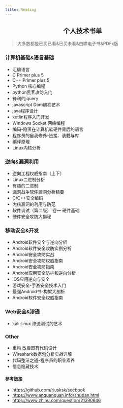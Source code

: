 ```yaml
---
title: Reading
---
```


<center><h2>个人技术书单</h2></center>

> 大多数都是已买已看&已买未看&白嫖电子书&PDFx版

### 计算机基础&语言基础

- 汇编语言
- C Primer plus 5
- C++ Primer plus 5
- Python 核心编程
- python黑客攻防入门
- 锋利的jquery
- javascript Dom编程艺术
- java程序设计
- kotlin程序入门开发
- Windows Socket 网络编程
- 编码-隐匿在计算机软硬件背后的语言
- 程序员的自我修养-链接、装载与库
- 编译原理
- Linux内核分析

### 逆向&漏洞利用

- 逆向工程权威指南（上下）
- Linux二进制分析
- 有趣的二进制
- 漏洞战争软件漏洞分析精要
- C/C++安全编码
- 内核漏洞的利用与防范
- 软件调试（第二版） 卷一 硬件基础
- 硬件安全攻防大揭秘

### 移动安全&开发

- Android软件安全与逆向分析
- Android软件安全攻防实例分析
- Android安全攻防实战
- Android安全攻防权威指南
- Android安全攻防指南
- Android应用安全防护和逆向分析
- iOS应用逆向与安全
- 游戏安全-手游安全技术入门
- 最强Android书-构架大剖析
- Android软件安全权威指南

### Web安全&渗透

- kali-linux 渗透测试的艺术

### Other

- 重构 改善既有代码设计
- Wireshark数据包分析实战详解
- 代码整洁之道-程序员的职业素养
- 信息隐藏技术

#### 参考链接

- <https://github.com/riusksk/secbook>
- <https://www.anquanquan.info/shudan.html>
- <https://www.zhihu.com/question/21390646>

